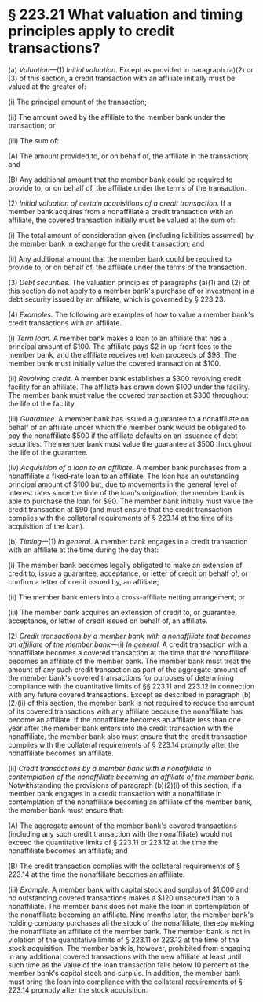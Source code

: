 # § 223.21   What valuation and timing principles apply to credit transactions?

(a) *Valuation*—(1) *Initial valuation.* Except as provided in paragraph (a)(2) or (3) of this section, a credit transaction with an affiliate initially must be valued at the greater of: 


(i) The principal amount of the transaction; 


(ii) The amount owed by the affiliate to the member bank under the transaction; or 


(iii) The sum of: 


(A) The amount provided to, or on behalf of, the affiliate in the transaction; and 


(B) Any additional amount that the member bank could be required to provide to, or on behalf of, the affiliate under the terms of the transaction. 


(2) *Initial valuation of certain acquisitions of a credit transaction.* If a member bank acquires from a nonaffiliate a credit transaction with an affiliate, the covered transaction initially must be valued at the sum of: 


(i) The total amount of consideration given (including liabilities assumed) by the member bank in exchange for the credit transaction; and 


(ii) Any additional amount that the member bank could be required to provide to, or on behalf of, the affiliate under the terms of the transaction. 


(3) *Debt securities.* The valuation principles of paragraphs (a)(1) and (2) of this section do not apply to a member bank's purchase of or investment in a debt security issued by an affiliate, which is governed by § 223.23. 


(4) *Examples.* The following are examples of how to value a member bank's credit transactions with an affiliate.


(i) *Term loan.* A member bank makes a loan to an affiliate that has a principal amount of $100. The affiliate pays $2 in up-front fees to the member bank, and the affiliate receives net loan proceeds of $98. The member bank must initially value the covered transaction at $100. 


(ii) *Revolving credit.* A member bank establishes a $300 revolving credit facility for an affiliate. The affiliate has drawn down $100 under the facility. The member bank must value the covered transaction at $300 throughout the life of the facility. 


(iii) *Guarantee.* A member bank has issued a guarantee to a nonaffiliate on behalf of an affiliate under which the member bank would be obligated to pay the nonaffiliate $500 if the affiliate defaults on an issuance of debt securities. The member bank must value the guarantee at $500 throughout the life of the guarantee. 


(iv) *Acquisition of a loan to an affiliate.* A member bank purchases from a nonaffiliate a fixed-rate loan to an affiliate. The loan has an outstanding principal amount of $100 but, due to movements in the general level of interest rates since the time of the loan's origination, the member bank is able to purchase the loan for $90. The member bank initially must value the credit transaction at $90 (and must ensure that the credit transaction complies with the collateral requirements of § 223.14 at the time of its acquisition of the loan). 


(b) *Timing*—(1) *In general.* A member bank engages in a credit transaction with an affiliate at the time during the day that: 


(i) The member bank becomes legally obligated to make an extension of credit to, issue a guarantee, acceptance, or letter of credit on behalf of, or confirm a letter of credit issued by, an affiliate; 


(ii) The member bank enters into a cross-affiliate netting arrangement; or 


(iii) The member bank acquires an extension of credit to, or guarantee, acceptance, or letter of credit issued on behalf of, an affiliate. 


(2) *Credit transactions by a member bank with a nonaffiliate that becomes an affiliate of the member bank*—(i) *In general.* A credit transaction with a nonaffiliate becomes a covered transaction at the time that the nonaffiliate becomes an affiliate of the member bank. The member bank must treat the amount of any such credit transaction as part of the aggregate amount of the member bank's covered transactions for purposes of determining compliance with the quantitative limits of §§ 223.11 and 223.12 in connection with any future covered transactions. Except as described in paragraph (b)(2)(ii) of this section, the member bank is not required to reduce the amount of its covered transactions with any affiliate because the nonaffiliate has become an affiliate. If the nonaffiliate becomes an affiliate less than one year after the member bank enters into the credit transaction with the nonaffiliate, the member bank also must ensure that the credit transaction complies with the collateral requirements of § 223.14 promptly after the nonaffiliate becomes an affiliate. 


(ii) *Credit transactions by a member bank with a nonaffiliate in contemplation of the nonaffiliate becoming an affiliate of the member bank.* Notwithstanding the provisions of paragraph (b)(2)(i) of this section, if a member bank engages in a credit transaction with a nonaffiliate in contemplation of the nonaffiliate becoming an affiliate of the member bank, the member bank must ensure that: 


(A) The aggregate amount of the member bank's covered transactions (including any such credit transaction with the nonaffiliate) would not exceed the quantitative limits of § 223.11 or 223.12 at the time the nonaffiliate becomes an affiliate; and 


(B) The credit transaction complies with the collateral requirements of § 223.14 at the time the nonaffiliate becomes an affiliate. 


(iii) *Example.* A member bank with capital stock and surplus of $1,000 and no outstanding covered transactions makes a $120 unsecured loan to a nonaffiliate. The member bank does not make the loan in contemplation of the nonaffiliate becoming an affiliate. Nine months later, the member bank's holding company purchases all the stock of the nonaffiliate, thereby making the nonaffiliate an affiliate of the member bank. The member bank is not in violation of the quantitative limits of § 223.11 or 223.12 at the time of the stock acquisition. The member bank is, however, prohibited from engaging in any additional covered transactions with the new affiliate at least until such time as the value of the loan transaction falls below 10 percent of the member bank's capital stock and surplus. In addition, the member bank must bring the loan into compliance with the collateral requirements of § 223.14 promptly after the stock acquisition. 




